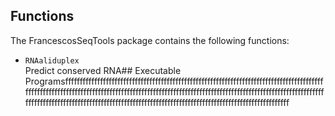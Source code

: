 ## Functions

The FrancescosSeqTools package contains the following functions:

- `RNAaliduplex`  
Predict conserved RNA## Executable Programsfffffffffffffffffffffffffffffffffffffffffffffffffffffffffffffffffffffffffffffffffffffffffffffffffffffffffffffffffffffffffffffffffffffffffffffffffffffffffffffffffffffffffffffffffffffffffffffffffffffffffffffffffffffffffffffffffffffffffffffffffffffffffffffffffffffffffffffffffffffffffff 



